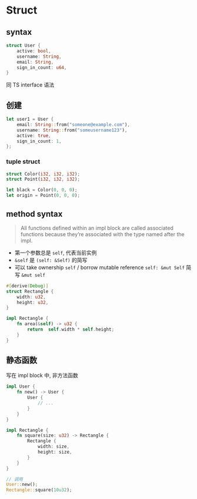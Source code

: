 # Struct

## syntax

```rust
struct User {
	active: bool,
	username: String,
	email: String,
	sign_in_count: u64,
}
```

同 TS interface 语法

## 创建

```rust
let user1 = User {
	email: String::from("someone@example.com"),
	username: String::from("someusername123"),
	active: true,
	sign_in_count: 1,
};
```

### tuple struct

```rust
struct Color(i32, i32, i32);
struct Point(i32, i32, i32);

let black = Color(0, 0, 0);
let origin = Point(0, 0, 0);
```

## method syntax

> All functions defined within an impl block are called associated functions because they’re associated with the type named after the impl.

- 第一个参数总是 `self`, 代表当前实例
- `&self` 是 `(self: &Self)` 的简写
- 可以 take ownership `self` / borrow mutable reference `self: &mut Self` 简写 `&mut self`

```rust
#[derive(Debug)]
struct Rectangle {
	width: u32,
	height: u32,
}

impl Rectangle {
	fn area(&self) -> u32 {
		return	self.width * self.height;
	}
}
```

## 静态函数

写在 impl block 中, 非方法函数

```rust
impl User {
	fn new() -> User {
		User {
			// ...
		}
	}
}

impl Rectangle {
	fn square(size: u32) -> Rectangle {
		Rectangle {
			width: size,
			height: size,
		}
	}
}

// 调用
User::new();
Rectangle::square(10u32);
```
